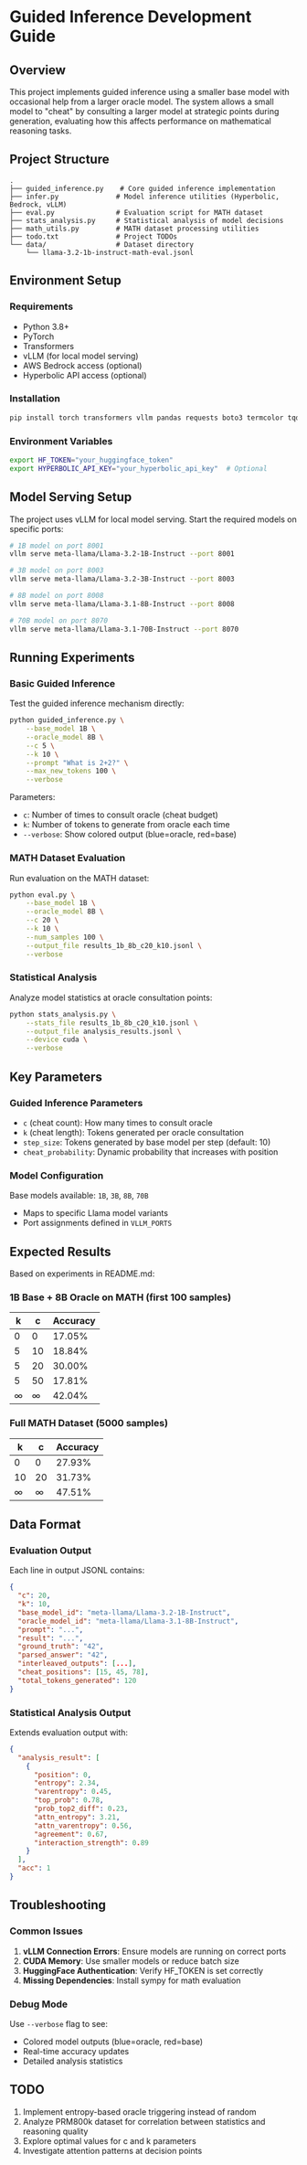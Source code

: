 # Guided Inference Development Guide

## Overview

This project implements guided inference using a smaller base model with occasional help from a larger oracle model. The system allows a small model to "cheat" by consulting a larger model at strategic points during generation, evaluating how this affects performance on mathematical reasoning tasks.

## Project Structure

```
.
├── guided_inference.py    # Core guided inference implementation
├── infer.py              # Model inference utilities (Hyperbolic, Bedrock, vLLM)
├── eval.py               # Evaluation script for MATH dataset
├── stats_analysis.py     # Statistical analysis of model decisions
├── math_utils.py         # MATH dataset processing utilities
├── todo.txt              # Project TODOs
└── data/                 # Dataset directory
    └── llama-3.2-1b-instruct-math-eval.jsonl
```

## Environment Setup

### Requirements
- Python 3.8+
- PyTorch
- Transformers
- vLLM (for local model serving)
- AWS Bedrock access (optional)
- Hyperbolic API access (optional)

### Installation
```bash
pip install torch transformers vllm pandas requests boto3 termcolor tqdm sympy datasets
```

### Environment Variables
```bash
export HF_TOKEN="your_huggingface_token"
export HYPERBOLIC_API_KEY="your_hyperbolic_api_key"  # Optional
```

## Model Serving Setup

The project uses vLLM for local model serving. Start the required models on specific ports:

```bash
# 1B model on port 8001
vllm serve meta-llama/Llama-3.2-1B-Instruct --port 8001

# 3B model on port 8003  
vllm serve meta-llama/Llama-3.2-3B-Instruct --port 8003

# 8B model on port 8008
vllm serve meta-llama/Llama-3.1-8B-Instruct --port 8008

# 70B model on port 8070
vllm serve meta-llama/Llama-3.1-70B-Instruct --port 8070
```

## Running Experiments

### Basic Guided Inference

Test the guided inference mechanism directly:

```bash
python guided_inference.py \
    --base_model 1B \
    --oracle_model 8B \
    --c 5 \
    --k 10 \
    --prompt "What is 2+2?" \
    --max_new_tokens 100 \
    --verbose
```

Parameters:
- `c`: Number of times to consult oracle (cheat budget)
- `k`: Number of tokens to generate from oracle each time
- `--verbose`: Show colored output (blue=oracle, red=base)

### MATH Dataset Evaluation

Run evaluation on the MATH dataset:

```bash
python eval.py \
    --base_model 1B \
    --oracle_model 8B \
    --c 20 \
    --k 10 \
    --num_samples 100 \
    --output_file results_1b_8b_c20_k10.jsonl \
    --verbose
```

### Statistical Analysis

Analyze model statistics at oracle consultation points:

```bash
python stats_analysis.py \
    --stats_file results_1b_8b_c20_k10.jsonl \
    --output_file analysis_results.jsonl \
    --device cuda \
    --verbose
```

## Key Parameters

### Guided Inference Parameters
- `c` (cheat count): How many times to consult oracle
- `k` (cheat length): Tokens generated per oracle consultation
- `step_size`: Tokens generated by base model per step (default: 10)
- `cheat_probability`: Dynamic probability that increases with position

### Model Configuration
Base models available: `1B`, `3B`, `8B`, `70B`
- Maps to specific Llama model variants
- Port assignments defined in `VLLM_PORTS`

## Expected Results

Based on experiments in README.md:

### 1B Base + 8B Oracle on MATH (first 100 samples)
| k  | c   | Accuracy |
|----|-----|----------|
| 0  | 0   | 17.05%   |
| 5  | 10  | 18.84%   |
| 5  | 20  | 30.00%   |
| 5  | 50  | 17.81%   |
| ∞  | ∞   | 42.04%   |

### Full MATH Dataset (5000 samples)
| k  | c  | Accuracy |
|----|----| ---------|
| 0  | 0  | 27.93%   |
| 10 | 20 | 31.73%   |
| ∞  | ∞  | 47.51%   |

## Data Format

### Evaluation Output
Each line in output JSONL contains:
```json
{
  "c": 20,
  "k": 10,
  "base_model_id": "meta-llama/Llama-3.2-1B-Instruct",
  "oracle_model_id": "meta-llama/Llama-3.1-8B-Instruct",
  "prompt": "...",
  "result": "...",
  "ground_truth": "42",
  "parsed_answer": "42",
  "interleaved_outputs": [...],
  "cheat_positions": [15, 45, 78],
  "total_tokens_generated": 120
}
```

### Statistical Analysis Output
Extends evaluation output with:
```json
{
  "analysis_result": [
    {
      "position": 0,
      "entropy": 2.34,
      "varentropy": 0.45,
      "top_prob": 0.78,
      "prob_top2_diff": 0.23,
      "attn_entropy": 3.21,
      "attn_varentropy": 0.56,
      "agreement": 0.67,
      "interaction_strength": 0.89
    }
  ],
  "acc": 1
}
```

## Troubleshooting

### Common Issues

1. **vLLM Connection Errors**: Ensure models are running on correct ports
2. **CUDA Memory**: Use smaller models or reduce batch size
3. **HuggingFace Authentication**: Verify HF_TOKEN is set correctly
4. **Missing Dependencies**: Install sympy for math evaluation

### Debug Mode
Use `--verbose` flag to see:
- Colored model outputs (blue=oracle, red=base)
- Real-time accuracy updates
- Detailed analysis statistics

## TODO

1. Implement entropy-based oracle triggering instead of random
2. Analyze PRM800k dataset for correlation between statistics and reasoning quality
3. Explore optimal values for c and k parameters
4. Investigate attention patterns at decision points
